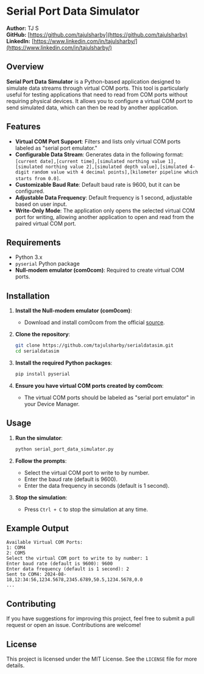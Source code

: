 # Serial Port Data Simulator

**Author:** TJ S  
**GitHub:** [https://github.com/tajulsharby](https://github.com/tajulsharby)  
**LinkedIn:** [https://www.linkedin.com/in/tajulsharby/](https://www.linkedin.com/in/tajulsharby/)

## Overview

**Serial Port Data Simulator** is a Python-based application designed to simulate data streams through virtual COM ports. This tool is particularly useful for testing applications that need to read from COM ports without requiring physical devices. It allows you to configure a virtual COM port to send simulated data, which can then be read by another application.

## Features

- **Virtual COM Port Support**: Filters and lists only virtual COM ports labeled as "serial port emulator."
- **Configurable Data Stream**: Generates data in the following format: `[current date],[current time],[simulated northing value 1],[simulated northing value 2],[simulated depth value],[simulated 4-digit random value with 4 decimal points],[kilometer pipeline which starts from 0.0]`.
- **Customizable Baud Rate**: Default baud rate is 9600, but it can be configured.
- **Adjustable Data Frequency**: Default frequency is 1 second, adjustable based on user input.
- **Write-Only Mode**: The application only opens the selected virtual COM port for writing, allowing another application to open and read from the paired virtual COM port.

## Requirements

- Python 3.x
- `pyserial` Python package
- **Null-modem emulator (com0com)**: Required to create virtual COM ports.

## Installation

1. **Install the Null-modem emulator (com0com)**:
    - Download and install com0com from the official [source](https://sourceforge.net/projects/com0com/).

2. **Clone the repository**:
    ```bash
    git clone https://github.com/tajulsharby/serialdatasim.git
    cd serialdatasim
    ```

3. **Install the required Python packages**:
    ```bash
    pip install pyserial
    ```

4. **Ensure you have virtual COM ports created by com0com**:
    - The virtual COM ports should be labeled as "serial port emulator" in your Device Manager.

## Usage

1. **Run the simulator**:
    ```bash
    python serial_port_data_simulator.py
    ```

2. **Follow the prompts**:
    - Select the virtual COM port to write to by number.
    - Enter the baud rate (default is 9600).
    - Enter the data frequency in seconds (default is 1 second).

3. **Stop the simulation**:
    - Press `Ctrl + C` to stop the simulation at any time.

## Example Output

```
Available Virtual COM Ports:
1: COM4
2: COM5
Select the virtual COM port to write to by number: 1
Enter baud rate (default is 9600): 9600
Enter data frequency (default is 1 second): 2
Sent to COM4: 2024-08-18,12:34:56,1234.5678,2345.6789,50.5,1234.5678,0.0
...
```

## Contributing

If you have suggestions for improving this project, feel free to submit a pull request or open an issue. Contributions are welcome!

## License

This project is licensed under the MIT License. See the `LICENSE` file for more details.